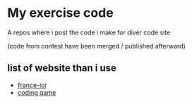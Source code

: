 # My exercise code

A repos where i post the code i make for diver code site

(code from contest have been merged / published afterward)

## list of website than i use

- [france-ioi](http://www.france-ioi.org)
- [coding game](https://www.codingame.com/home)
